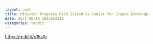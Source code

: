```yaml
--- 
layout: post 
title: Minister Proposes Kish Island as Center for Crypto Exchange 
date: 2021-06-16 1623853126 
categories: reddit 
--- 
```

https://redd.it/o15z0r
